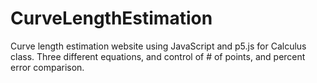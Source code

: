 # CurveLengthEstimation
Curve length estimation website using JavaScript and p5.js for Calculus class. Three different equations, and control of # of points, and percent error comparison.
